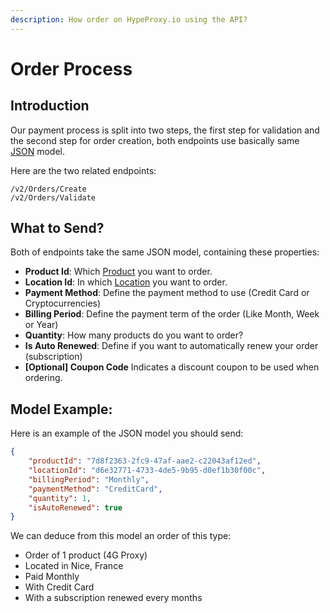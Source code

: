 ```yaml
---
description: How order on HypeProxy.io using the API?
---
```


# Order Process

## Introduction

Our payment process is split into two steps, the first step for validation and the second step for order creation, both endpoints use basically same [JSON](https://www.json.org/json-en.html) model.

Here are the two related endpoints:

```
/v2/Orders/Create
/v2/Orders/Validate
```

## What to Send?

Both of endpoints take the same JSON model, containing these properties:

* **Product Id**: Which [Product](../../reference/product.md) you want to order.
* **Location Id**: In which [Location](../../reference/location.md) you want to order.
* **Payment Method**: Define the payment method to use (Credit Card or Cryptocurrencies)
* **Billing Period**: Define the payment term of the order (Like Month, Week or Year)
* **Quantity**: How many products do you want to order?&#x20;
* **Is Auto Renewed**: Define if you want to automatically renew your order (subscription)
* **\[Optional] Coupon Code** Indicates a discount coupon to be used when ordering.

## Model Example:

Here is an example of the JSON model you should send:

```json
{
    "productId": "7d8f2363-2fc9-47af-aae2-c22043af12ed",
    "locationId": "d6e32771-4733-4de5-9b95-d0ef1b30f00c",
    "billingPeriod": "Monthly",
    "paymentMethod": "CreditCard",
    "quantity": 1,
    "isAutoRenewed": true
}
```

We can deduce from this model an order of this type:

* Order of 1 product (4G Proxy)
* Located in Nice, France
* Paid Monthly
* With Credit Card
* With a subscription renewed every months



